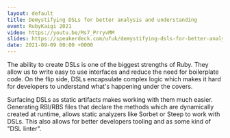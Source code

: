 ```yaml
---
layout: default
title: Demystifying DSLs for better analysis and understanding
event: RubyKaigi 2021
video: https://youtu.be/Ms7_PrryvMM
slides: https://speakerdeck.com/ufuk/demystifying-dsls-for-better-analysis-and-understanding
date: 2021-09-09 00:00 +0000
---
```


The ability to create DSLs is one of the biggest strengths of Ruby. They allow us to write easy to use interfaces and reduce the need for boilerplate code. On the flip side, DSLs encapsulate complex logic which makes it hard for developers to understand what's happening under the covers.

Surfacing DSLs as static artifacts makes working with them much easier. Generating RBI/RBS files that declare the methods which are dynamically created at runtime, allows static analyzers like Sorbet or Steep to work with DSLs. This also allows for better developers tooling and as some kind of "DSL linter".
